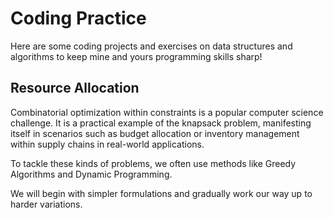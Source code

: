 # Coding Practice
Here are some coding projects and exercises on data structures and algorithms to keep mine and yours programming skills sharp!

## Resource Allocation
Combinatorial optimization within constraints is a popular computer science challenge. It is a practical example of the knapsack problem, manifesting itself in scenarios such as budget allocation or inventory management within supply chains in real-world applications. 

To tackle these kinds of problems, we often use methods like Greedy Algorithms and Dynamic Programming.

We will begin with simpler formulations and gradually work our way up to harder variations.

<!--
## Calculator
I begin by creating a basic Calculator class featuring just two methods, gradually progressing towards a more intricate version that handles parentheses and more complex operations.
-->


